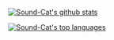 [![Sound-Cat's github stats](https://github-readme-stats.vercel.app/api?username=Sound-Cat&theme=blue-green)](https://github.com/anuraghazra/github-readme-stats)


[![Sound-Cat's top languages](https://github-readme-stats.vercel.app/api/top-langs/?username=Sound-Cat&theme=blue-green)](https://github.com/anuraghazra/github-readme-stats)
